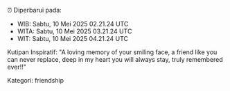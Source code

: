 ⏰ Diperbarui pada:
- WIB: Sabtu, 10 Mei 2025 02.21.24 UTC
- WITA: Sabtu, 10 Mei 2025 03.21.24 UTC
- WIT: Sabtu, 10 Mei 2025 04.21.24 UTC

Kutipan Inspiratif:
"A loving memory of your smiling face, a friend like you can never replace, deep in my heart you will always stay, truly remembered ever!!"


Kategori: friendship

